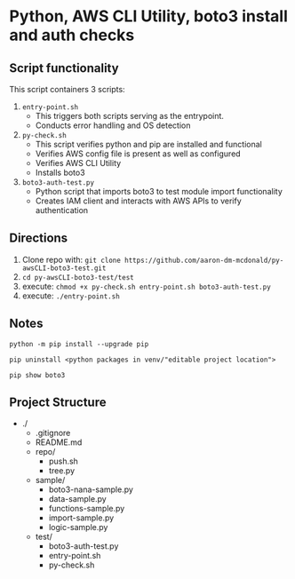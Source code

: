 # Python, AWS CLI Utility, boto3 install and auth checks

## Script functionality 

This script containers 3 scripts:
1) ```entry-point.sh``` 
    - This triggers both scripts serving as the entrypoint.
    - Conducts error handling and OS detection 
2) ```py-check.sh```
    - This script verifies python and pip are installed and functional 
    - Verifies AWS config file is present as well as configured 
    - Verifies AWS CLI Utility 
    - Installs boto3
3) ```boto3-auth-test.py```
    - Python script that imports boto3 to test module import functionality 
    - Creates IAM client and interacts with AWS APIs to verify authentication 

## Directions

1) Clone repo with:  ```git clone https://github.com/aaron-dm-mcdonald/py-awsCLI-boto3-test.git```
2) ```cd py-awsCLI-boto3-test/test```
3) execute: ```chmod +x py-check.sh entry-point.sh boto3-auth-test.py```
4) execute: ```./entry-point.sh```

## Notes

```python -m pip install --upgrade pip```

```pip uninstall <python packages in venv/"editable project location">```

```pip show boto3```

## Project Structure

- ./
    - .gitignore
    - README.md
    - repo/
        - push.sh
        - tree.py
    - sample/
        - boto3-nana-sample.py
        - data-sample.py
        - functions-sample.py
        - import-sample.py
        - logic-sample.py
    - test/
        - boto3-auth-test.py
        - entry-point.sh
        - py-check.sh


